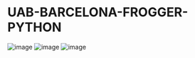 # UAB-BARCELONA-FROGGER-PYTHON
![image](https://user-images.githubusercontent.com/79829662/181728159-980633ef-94e7-48aa-8388-87c8135797c1.png)
![image](https://user-images.githubusercontent.com/79829662/181728276-8be9c699-ef35-4940-bc36-9859fbbd78d6.png)
![image](https://user-images.githubusercontent.com/79829662/181728381-12a3e146-71f4-41f9-8999-5abb91a49b5d.png)

